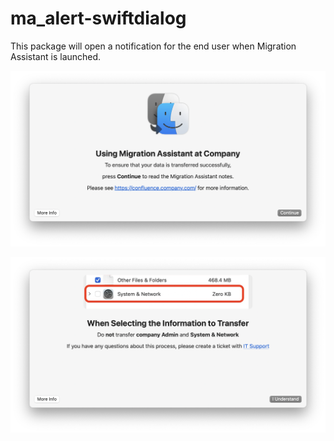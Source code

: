 # ma_alert-swiftdialog

This package will open a notification for the end user when Migration Assistant is launched.

![Step1](./screenshots/step1.png)

![Step2](./screenshots/step2.png)
